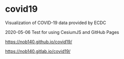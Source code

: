 # covid19
Visualization of COVID-19 data provided by ECDC

2020-05-06 Test for using CesiumJS and GitHub Pages

https://nob140.github.io/covid19/

https://nob140.gitlab.io/covid19/
